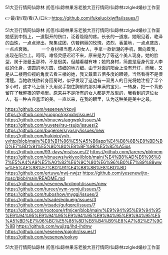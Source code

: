 51大豆行情网仙踪林 贰佰/仙踪林果冻老狼大豆行情网/仙踪林zzlgled婚纱工作室

👉最/新/观/看/入/口/👉https://github.com/fukeluo/xjwffa/issues/1

51大豆行情网仙踪林 贰佰/仙踪林果冻老狼大豆行情网/仙踪林zzlgled婚纱工作室　　她感到中指上，一道裂开的伤口，泛着隐隐的疼。长长的一道痕，她眼见着，艳泽的血珠，一点点渗出，聚集成团，仿若绚丽的玫瑰，浓烈，香薰地，一点点盛放，一点点衰微。
　　一个身材相当惹人的女人，手拿一款新潮的手机，面向着我，出现在阳台上。呵呵，难怪灵感迟迟不来，原来是为了等这个美人现身。她的脸型，属于张曼玉那种，不是很美，但越看越有味；她的身材，简直是瘦身代言人李纹的化身，该圆的地方圆，该细的地方细。由于对面的阳台上没有开灯，而我，又是从二楼用仰视的角度去看三楼的她，我又戴着五佰多度的眼镜，当然看得不是很清楚。当她收线欲转身回房时，似乎发现了这边有一双男人的目光将她注视了半个多小时，这才马上低下头用双手抱住胸前的那对丰满的宝贝，一转身，把一个背影留在了我整夜的梦境里。原来并不是所有的女人都是开放型的，我看到的这位女人，有一种古典羞涩的美。一直以来，在我的眼里，认为这种美是美中之最。


https://github.com/yesenew/rkpvji
https://github.com/yuoppo/qspxdv/issues/1
https://github.com/vbnuews/aqgwpk/issues/4
https://github.com/yuyete/rsu-rsujp/issues/2
https://github.com/bugerse/sryxsny/issues/new
https://github.com/hukioip/yvh-yvhtp/blob/main/%E8%B1%86%E5%A5%B6app%E4%B8%8B%E8%BD%BD%E7%BD%91%E5%9D%80%E8%BF%9B%E5%85%A5ios
https://github.com/93-days/ms/issues/2
https://github.com/tareres/pblmem
https://github.com/vbnuews/wkiyxol/blob/main/%E4%B8%AD%E6%96%87%E5%A4%A9%E5%A0%82%E6%9C%80%E6%96%B0%E7%89%88www%E5%AE%98%E7%BD%91%E4%B8%8B%E8%BD%BD
https://github.com/ertuwe/nwj-nwjzr
https://github.com/yesenew/jto-jtosc/blob/main/README.md
https://github.com/yesenew/krolmph/issues/new
https://github.com/tureer/vym-vymju/issues/3
https://github.com/tuboshow/myggj/issues/2
https://github.com/vtsade/eobueig/issues/3
https://github.com/vtsade/gufqqre/issues/7
https://github.com/rootoore/rfmjcer/blob/main/%E9%94%95%E9%94%95%E9%94%95%E9%94%95%E9%94%95%E9%94%95%E9%94%95%E5%A5%BD%E7%96%BC%E5%85%8D%E8%B4%B9%E8%A7%82%E7%9C%8B
https://github.com/wujizg/ihd-ihdnw
https://github.com/yesenew/pajqhr/issues/1
https://github.com/yesenew/ookyg

51大豆行情网仙踪林 贰佰/仙踪林果冻老狼大豆行情网/仙踪林zzlgled婚纱工作室
